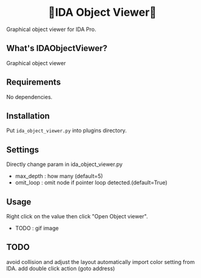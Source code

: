 <h1 align="center">👀IDA Object Viewer👀</h1>
<p>Graphical object viewer for IDA Pro.</p>

## What's IDAObjectViewer?
Graphical object viewer 

## Requirements

No dependencies.

## Installation

Put ```ida_object_viewer.py``` into plugins directory.

## Settings

Directly change param in ida_object_viewer.py
+ max_depth : how many (default=5) 
+ omit_loop : omit node if pointer loop detected.(default=True)

## Usage

Right click on the value then click "Open Object viewer".

+ TODO : gif image

## TODO

avoid collision and adjust the layout automatically
import color setting from IDA.
add double click action (goto address)
